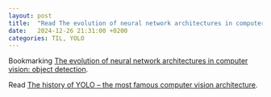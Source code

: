 ```yaml
---
layout: post
title:  "Read The evolution of neural network architectures in computer vision: object detection"
date:   2024-12-26 21:31:00 +0200
categories: TIL, YOLO
---
```

Bookmarking [The evolution of neural network architectures in computer vision: object detection](https://habr.com/ru/companies/slsoft/articles/869766/).

Read [The history of YOLO – the most famous computer vision architecture](https://habr.com/ru/articles/865834/).
